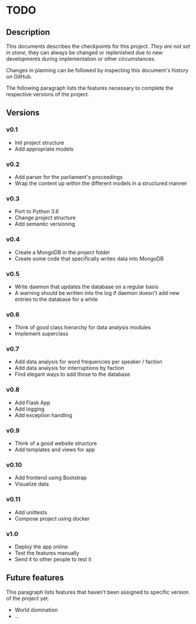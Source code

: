 # TODO

## Description

This documents describes the checkpoints for this project. *They are not set
in stone*, they can always be changed or replenished due to new developments
during implementation or other circumstances.

Changes in planning can be followed by inspecting this document's history on
GitHub.

The following paragraph lists the features necessary to complete the
respective versions of the project.

## Versions

### v0.1

* Init project structure
* Add appropriate models

### v0.2

* Add parser for the parliament's proceedings
* Wrap the content up within the different models in a structured manner

### v0.3
* Port to Python 3.6
* Change project structure
* Add semantic versioning

### v0.4

* Create a MongoDB in the project folder
* Create some code that specifically writes data into MongoDB

### v0.5

* Write daemon that updates the database on a regular basis
* A warning should be written into the log if daemon doesn't add new entries
to the database for a while

### v0.6

* Think of good class hierarchy for data analysis modules
* Implement superclass

### v0.7

* Add data analysis for word frequencies per speaker / faction
* Add data analysis for interruptions by faction
* Find elegant ways to add those to the database

### v0.8

* Add Flask App
* Add logging
* Add exception handling

### v0.9

* Think of a good website structure
* Add templates and views for app

### v0.10

* Add frontend using Bootstrap
* Visualize data

### v0.11

* Add unittests
* Compose project using docker

### v1.0

* Deploy the app online
* Test the features manually
* Send it to other people to test it

## Future features

This paragraph lists features that haven't been assigned to specific version
of the project yet.

* World domination
* ...
